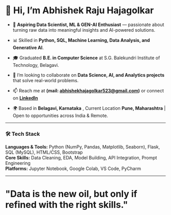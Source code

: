 # 👋 Hi, I’m Abhishek Raju Hajagolkar  

- 🚀 **Aspiring Data Scientist, ML & GEN-AI Enthusiast** — passionate about turning raw data into meaningful insights and AI-powered solutions.  
- 📊 Skilled in **Python, SQL, Machine Learning, Data Analysis, and Generative AI**.
   
- 🎓 Graduated **B.E. in Computer Science**  at S.G. Balekundri Institute of Technology, Belagavi.
  
- 💞️ I’m looking to collaborate on **Data Science, AI, and Analytics projects** that solve real-world problems.
  
- 📫 Reach me at **(mail: abhishekhajagolkar523@gmail.com)** or connect on **[LinkedIn](https://www.linkedin.com/in/abhishek-hajagolkar-58a6932a8)**
  
- 🌍 Based in **Belagavi, Karnataka** , Current Location **Pune, Maharashtra**  | Open to opportunities across India & Remote.  

---

### 🛠️ Tech Stack
**Languages & Tools:** Python (NumPy, Pandas, Matplotlib, Seaborn), Flask, SQL (MySQL), HTML/CSS, Bootstrap  
**Core Skills:** Data Cleaning, EDA, Model Building, API Integration, Prompt Engineering  
**Platforms:** Jupyter Notebook, Google Colab, VS Code, PyCharm  

---

# "Data is the new oil, but only if refined with the right skills."
